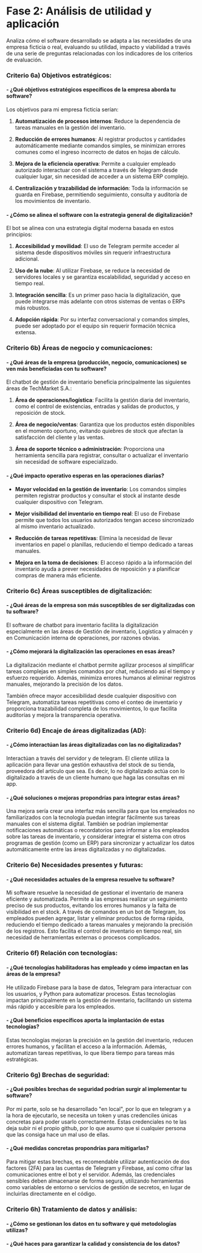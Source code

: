 # Fase 2: Análisis de utilidad y aplicación

Analiza cómo el software desarrollado se adapta a las necesidades de una empresa ficticia o real, evaluando su utilidad, impacto y viabilidad a través de una serie de preguntas relacionadas con los indicadores de los criterios de evaluación.

### Criterio 6a) Objetivos estratégicos:

#### - ¿Qué objetivos estratégicos específicos de la empresa aborda tu software?

Los objetivos para mi empresa ficticia serían:

1. **Automatización de procesos internos**: Reduce la dependencia de tareas manuales en la gestión del inventario.

2. **Reducción de errores humanos**: Al registrar productos y cantidades automáticamente mediante comandos simples, se minimizan errores comunes como el ingreso incorrecto de datos en hojas de cálculo.

3. **Mejora de la eficiencia operativa**: Permite a cualquier empleado autorizado interactuar con el sistema a través de Telegram desde cualquier lugar, sin necesidad de acceder a un sistema ERP complejo.

4. **Centralización y trazabilidad de información**: Toda la información se guarda en Firebase, permitiendo seguimiento, consulta y auditoría de los movimientos de inventario.

#### - ¿Cómo se alinea el software con la estrategia general de digitalización?

El bot se alinea con una estrategia digital moderna basada en estos principios:

1. **Accesibilidad y movilidad**: El uso de Telegram permite acceder al sistema desde dispositivos móviles sin requerir infraestructura adicional.

2. **Uso de la nube**: Al utilizar Firebase, se reduce la necesidad de servidores locales y se garantiza escalabilidad, seguridad y acceso en tiempo real.

3. **Integración sencilla**: Es un primer paso hacia la digitalización, que puede integrarse más adelante con otros sistemas de ventas o ERPs más robustos.

4. **Adopción rápida**: Por su interfaz conversacional y comandos simples, puede ser adoptado por el equipo sin requerir formación técnica extensa.


### Criterio 6b) Áreas de negocio y comunicaciones:

#### - ¿Qué áreas de la empresa (producción, negocio, comunicaciones) se ven más beneficiadas con tu software?

El chatbot de gestión de inventario beneficia principalmente las siguientes áreas de TechMarket S.A.:

1. **Área de operaciones/logística**:
Facilita la gestión diaria del inventario, como el control de existencias, entradas y salidas de productos, y reposición de stock.

2. **Área de negocio/ventas**:
Garantiza que los productos estén disponibles en el momento oportuno, evitando quiebres de stock que afectan la satisfacción del cliente y las ventas.

3. **Área de soporte técnico o administración**:
Proporciona una herramienta sencilla para registrar, consultar o actualizar el inventario sin necesidad de software especializado.


#### - ¿Qué impacto operativo esperas en las operaciones diarias?

- **Mayor velocidad en la gestión de inventario**:
Los comandos simples permiten registrar productos y consultar el stock al instante desde cualquier dispositivo con Telegram.

- **Mejor visibilidad del inventario en tiempo real**:
El uso de Firebase permite que todos los usuarios autorizados tengan acceso sincronizado al mismo inventario actualizado.

- **Reducción de tareas repetitivas**:
Elimina la necesidad de llevar inventarios en papel o planillas, reduciendo el tiempo dedicado a tareas manuales.

- **Mejora en la toma de decisiones**:
El acceso rápido a la información del inventario ayuda a prever necesidades de reposición y a planificar compras de manera más eficiente.

### Criterio 6c) Áreas susceptibles de digitalización:

#### - ¿Qué áreas de la empresa son más susceptibles de ser digitalizadas con tu software?

El software de chatbot para inventario facilita la digitalización especialmente en las  áreas de Gestión de inventario, Logística y almacén y en Comunicación interna de operaciones, por razones obvias.


#### - ¿Cómo mejorará la digitalización las operaciones en esas áreas?

La digitalización mediante el chatbot permite agilizar procesos al simplificar tareas complejas en simples comandos por chat, reduciendo así el tiempo y esfuerzo requerido. Además, minimiza errores humanos al eliminar registros manuales, mejorando la precisión de los datos.

También ofrece mayor accesibilidad desde cualquier dispositivo con Telegram, automatiza tareas repetitivas como el conteo de inventario y proporciona trazabilidad completa de los movimientos, lo que facilita auditorías y mejora la transparencia operativa.

### Criterio 6d) Encaje de áreas digitalizadas (AD):

#### - ¿Cómo interactúan las áreas digitalizadas con las no digitalizadas?

Interactúan a través del servidor y de telegram. El cliente utiliza la aplicación para llevar una gestión exhaustiva del stock de su tienda, proveedora del artículo que sea. Es decir, lo no digitalizado actúa con lo digitalizado a través de un cliente humano que haga las consultas en mi app.



#### - ¿Qué soluciones o mejoras propondrías para integrar estas áreas?


Una mejora sería crear una interfaz más sencilla para que los empleados no familiarizados con la tecnología puedan integrar fácilmente sus tareas manuales con el sistema digital. También se podrían implementar notificaciones automáticas o recordatorios para informar a los empleados sobre las tareas de inventario, y considerar integrar el sistema con otros programas de gestión (como un ERP) para sincronizar y actualizar los datos automáticamente entre las áreas digitalizadas y no digitalizadas.



### Criterio 6e) Necesidades presentes y futuras:

#### - ¿Qué necesidades actuales de la empresa resuelve tu software?

Mi software resuelve la necesidad de gestionar el inventario de manera eficiente y automatizada. Permite a las empresas realizar un seguimiento preciso de sus productos, evitando los errores humanos y la falta de visibilidad en el stock. A través de comandos en un bot de Telegram, los empleados pueden agregar, listar y eliminar productos de forma rápida, reduciendo el tiempo dedicado a tareas manuales y mejorando la precisión de los registros. Esto facilita el control de inventario en tiempo real, sin necesidad de herramientas externas o procesos complicados.


### Criterio 6f) Relación con tecnologías:

#### - ¿Qué tecnologías habilitadoras has empleado y cómo impactan en las áreas de la empresa?

He utilizado Firebase para la base de datos, Telegram para interactuar con los usuarios, y Python para automatizar procesos. Estas tecnologías impactan principalmente en la gestión de inventario, facilitando un sistema más rápido y accesible para los empleados.

#### - ¿Qué beneficios específicos aporta la implantación de estas tecnologías?

Estas tecnologías mejoran la precisión en la gestión del inventario, reducen errores humanos, y facilitan el acceso a la información. Además, automatizan tareas repetitivas, lo que libera tiempo para tareas más estratégicas.

### Criterio 6g) Brechas de seguridad:

#### - ¿Qué posibles brechas de seguridad podrían surgir al implementar tu software?

Por mi parte, solo se ha desarrollado "en local", por lo que en telegram y a la hora de ejecutarlo, se necesita un token y unas credenciles únicas concretas para poder usarlo correctamente. Estas credenciales no te las deja subir ni el propio github, por lo que asumo que si cualquier persona que las consiga hace un mal uso de ellas.

#### - ¿Qué medidas concretas propondrías para mitigarlas?

Para mitigar estas brechas, es recomendable utilizar autenticación de dos factores (2FA) para las cuentas de Telegram y Firebase, así como cifrar las comunicaciones entre el bot y el servidor. Además, las credenciales sensibles deben almacenarse de forma segura, utilizando herramientas como variables de entorno o servicios de gestión de secretos, en lugar de incluirlas directamente en el código.

### Criterio 6h) Tratamiento de datos y análisis:

#### - ¿Cómo se gestionan los datos en tu software y qué metodologías utilizas?



#### - ¿Qué haces para garantizar la calidad y consistencia de los datos?



